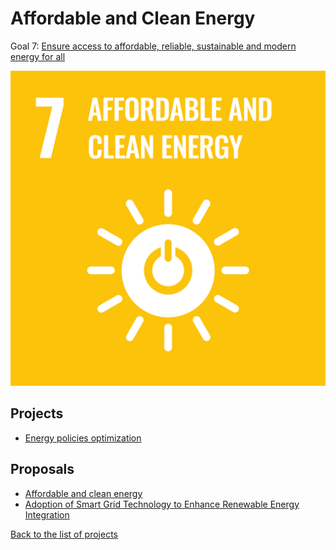 # Affordable and Clean Energy

Goal 7: [Ensure access to affordable, reliable, sustainable and modern energy for all](https://sdgs.un.org/goals/goal7)

[![Goal 7](../images/sdgs/E-WEB-Goal-07.png)](https://sdgs.un.org/goals/goal7)

## Projects

- [Energy policies optimization](../projects/energy_policies.md)

## Proposals

- [Affordable and clean energy](../proposals/affordable_clean_energy.md)
- [Adoption of Smart Grid Technology to Enhance Renewable Energy Integration](../proposals/smart_grid.md)

[Back to the list of projects](../README.md)
